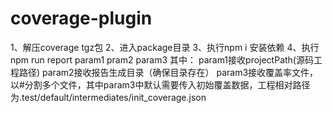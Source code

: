 # coverage-plugin
1、解压coverage tgz包
2、进入package目录
3、执行npm i 安装依赖
4、执行npm run report param1 pram2 param3
其中：
param1接收projectPath(源码工程路径)
param2接收报告生成目录（确保目录存在）
param3接收覆盖率文件，以#分割多个文件，其中param3中默认需要传入初始覆盖数据，工程相对路径为.test/default/intermediates/init_coverage.json
